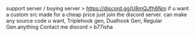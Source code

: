 support server / buying server > https://discord.gg/U8mQJfh6Nm
if u want a custom src made for a cheap price just join the discord server.
can make any source code u want, Triplehook gen, Dualhook Gen, Regular Gen.anything
Contact me
discord > b77isha
